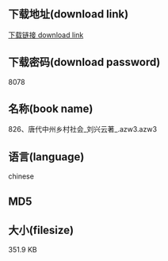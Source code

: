 ## 下载地址(download link)
[下载链接 download link](https://tutu365.netlify.app/?s=826%E3%80%81%E5%94%90%E4%BB%A3%E4%B8%AD%E5%B7%9E%E4%B9%A1%E6%9D%91%E7%A4%BE%E4%BC%9A_%E5%88%98%E5%85%B4%E4%BA%91%E8%91%97_.azw3)

## 下载密码(download password)
8078

## 名称(book name)
826、唐代中州乡村社会_刘兴云著_.azw3.azw3

## 语言(language)
chinese

## MD5


## 大小(filesize)
351.9 KB
